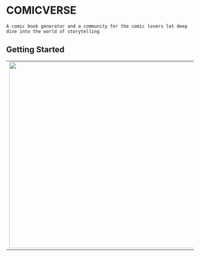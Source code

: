 # COMICVERSE
`A comic book generator and a community for the comic lovers
let deep dive into the world of storytelling`


## Getting Started

<table>
  <tr>
    <td><img src="https://github.com/Jeevan-04/Comicmaker/assets/142775323/9523ff48-1671-42d1-bea7-c5e21e79b490" height="500"></td>
    <td><img src="https://github.com/Jeevan-04/Comicmaker/assets/142775323/12ac2def-193e-44ee-a9ca-4ff4068938e6"  height="500"></td>
    <td><img src="https://github.com/Jeevan-04/Comicmaker/assets/142775323/8cf109ab-95ab-45c1-b61d-20787b8f59a7" height="500"></td>
    <td><img src="https://github.com/Jeevan-04/Comicmaker/assets/142775323/5acd95ab-b8dc-416a-8d4f-17f438bfd637" height="500"></td>
  </tr>
</table>
